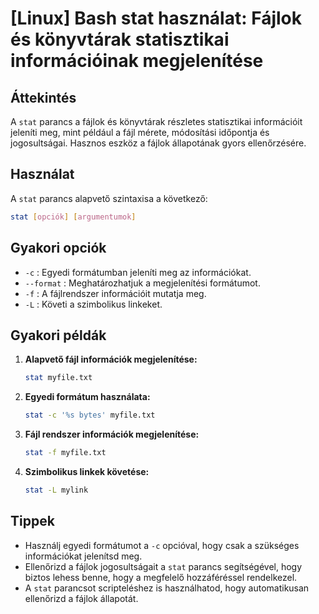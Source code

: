 # [Linux] Bash stat használat: Fájlok és könyvtárak statisztikai információinak megjelenítése

## Áttekintés
A `stat` parancs a fájlok és könyvtárak részletes statisztikai információit jeleníti meg, mint például a fájl mérete, módosítási időpontja és jogosultságai. Hasznos eszköz a fájlok állapotának gyors ellenőrzésére.

## Használat
A `stat` parancs alapvető szintaxisa a következő:

```bash
stat [opciók] [argumentumok]
```

## Gyakori opciók
- `-c` : Egyedi formátumban jeleníti meg az információkat.
- `--format` : Meghatározhatjuk a megjelenítési formátumot.
- `-f` : A fájlrendszer információit mutatja meg.
- `-L` : Követi a szimbolikus linkeket.

## Gyakori példák
1. **Alapvető fájl információk megjelenítése:**
   ```bash
   stat myfile.txt
   ```

2. **Egyedi formátum használata:**
   ```bash
   stat -c '%s bytes' myfile.txt
   ```

3. **Fájl rendszer információk megjelenítése:**
   ```bash
   stat -f myfile.txt
   ```

4. **Szimbolikus linkek követése:**
   ```bash
   stat -L mylink
   ```

## Tippek
- Használj egyedi formátumot a `-c` opcióval, hogy csak a szükséges információkat jelenítsd meg.
- Ellenőrizd a fájlok jogosultságait a `stat` parancs segítségével, hogy biztos lehess benne, hogy a megfelelő hozzáféréssel rendelkezel.
- A `stat` parancsot scripteléshez is használhatod, hogy automatikusan ellenőrizd a fájlok állapotát.